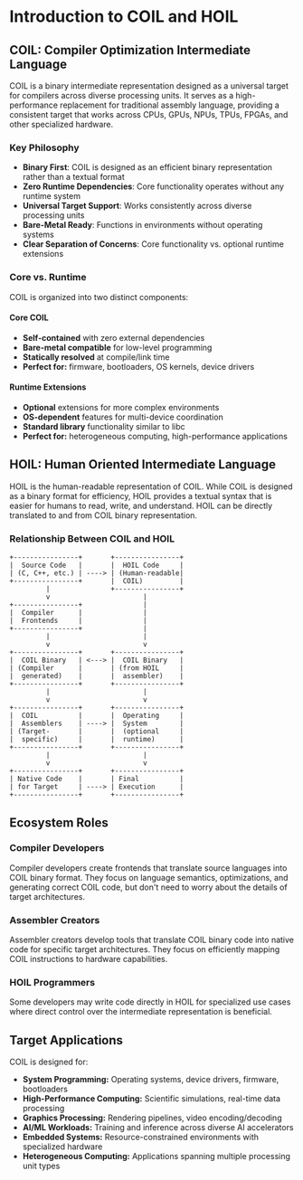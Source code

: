 # Introduction to COIL and HOIL

## COIL: Compiler Optimization Intermediate Language

COIL is a binary intermediate representation designed as a universal target for compilers across diverse processing units. It serves as a high-performance replacement for traditional assembly language, providing a consistent target that works across CPUs, GPUs, NPUs, TPUs, FPGAs, and other specialized hardware.

### Key Philosophy

- **Binary First**: COIL is designed as an efficient binary representation rather than a textual format
- **Zero Runtime Dependencies**: Core functionality operates without any runtime system
- **Universal Target Support**: Works consistently across diverse processing units
- **Bare-Metal Ready**: Functions in environments without operating systems
- **Clear Separation of Concerns**: Core functionality vs. optional runtime extensions

### Core vs. Runtime

COIL is organized into two distinct components:

#### Core COIL
- **Self-contained** with zero external dependencies
- **Bare-metal compatible** for low-level programming
- **Statically resolved** at compile/link time
- **Perfect for:** firmware, bootloaders, OS kernels, device drivers

#### Runtime Extensions
- **Optional** extensions for more complex environments
- **OS-dependent** features for multi-device coordination
- **Standard library** functionality similar to libc
- **Perfect for:** heterogeneous computing, high-performance applications

## HOIL: Human Oriented Intermediate Language

HOIL is the human-readable representation of COIL. While COIL is designed as a binary format for efficiency, HOIL provides a textual syntax that is easier for humans to read, write, and understand. HOIL can be directly translated to and from COIL binary representation.

### Relationship Between COIL and HOIL

```
+----------------+       +----------------+
|  Source Code   |       |  HOIL Code     |
| (C, C++, etc.) | ----> | (Human-readable|
+----------------+       |  COIL)         |
         |               +----------------+
         v                       |
+----------------+               |
|  Compiler      |               |
|  Frontends     |               |
+----------------+               |
         |                       |
         v                       v
+----------------+       +----------------+
|  COIL Binary   | <---> |  COIL Binary   |
| (Compiler      |       | (from HOIL     |
|  generated)    |       |  assembler)    |
+----------------+       +----------------+
         |                       |
         v                       v
+----------------+       +----------------+
|  COIL          |       |  Operating     |
|  Assemblers    | ----> |  System        |
| (Target-       |       |  (optional     |
|  specific)     |       |  runtime)      |
+----------------+       +----------------+
         |                       |
         v                       v
+----------------+       +----------------+
| Native Code    |       | Final          |
| for Target     | ----> | Execution      |
+----------------+       +----------------+
```

## Ecosystem Roles

### Compiler Developers
Compiler developers create frontends that translate source languages into COIL binary format. They focus on language semantics, optimizations, and generating correct COIL code, but don't need to worry about the details of target architectures.

### Assembler Creators
Assembler creators develop tools that translate COIL binary code into native code for specific target architectures. They focus on efficiently mapping COIL instructions to hardware capabilities.

### HOIL Programmers
Some developers may write code directly in HOIL for specialized use cases where direct control over the intermediate representation is beneficial.

## Target Applications

COIL is designed for:

- **System Programming:** Operating systems, device drivers, firmware, bootloaders
- **High-Performance Computing:** Scientific simulations, real-time data processing
- **Graphics Processing:** Rendering pipelines, video encoding/decoding
- **AI/ML Workloads:** Training and inference across diverse AI accelerators
- **Embedded Systems:** Resource-constrained environments with specialized hardware
- **Heterogeneous Computing:** Applications spanning multiple processing unit types